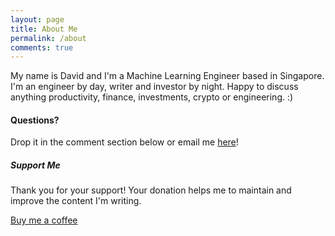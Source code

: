```yaml
---
layout: page
title: About Me
permalink: /about
comments: true
---
```


<div class="row justify-content-between">
<div class="col-md-8 pr-5">

<p>My name is David and I'm a Machine Learning Engineer based in Singapore.
I'm an engineer by day, writer and investor by night. Happy to discuss
anything productivity, finance, investments, crypto or engineering. :)</p>



<h4>Questions?</h4>

<p>Drop it in the comment section below or email me <a href="davidcjw@gmail.com">here</a>!</p>

</div>

<div class="col-md-4">

<div class="sticky-top sticky-top-80">
<h5>Support Me</h5>

<p>Thank you for your support! Your donation helps me to maintain and improve the content I'm writing.</p>

<a target="_blank" href="https://www.wowthemes.net/donate/" class="btn btn-danger">Buy me a coffee</a> 

</div>
</div>
</div>
